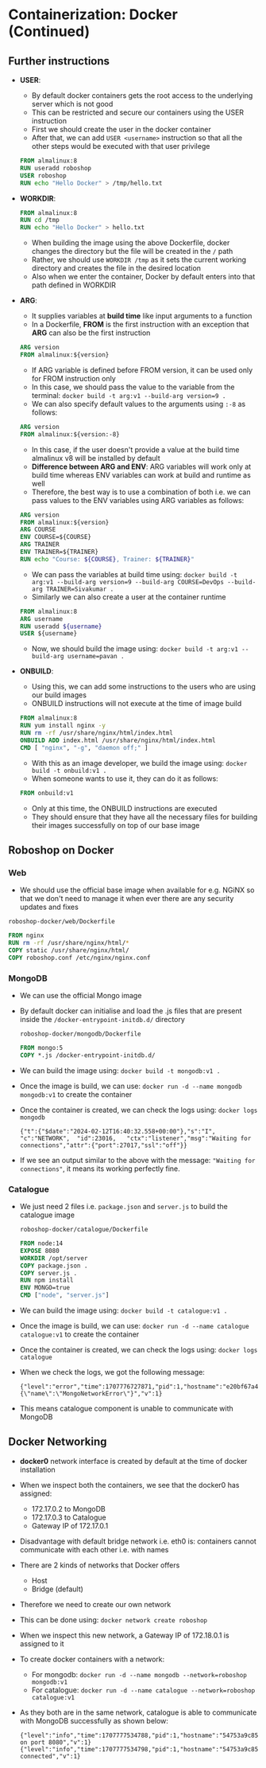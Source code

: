 # Containerization: Docker (Continued)

## Further instructions

- **USER**:
  - By default docker containers gets the root access to the underlying server which is not good
  - This can be restricted and secure our containers using the USER instruction
  - First we should create the user in the docker container
  - After that, we can add `USER <username>` instruction so that all the other steps would be executed with that user privilege

  ```Dockerfile
  FROM almalinux:8
  RUN useradd roboshop
  USER roboshop
  RUN echo "Hello Docker" > /tmp/hello.txt
  ```

- **WORKDIR**:
  
  ```Dockerfile
  FROM almalinux:8
  RUN cd /tmp
  RUN echo "Hello Docker" > hello.txt
  ```
  
  - When building the image using the above Dockerfile, docker changes the directory but the file will be created in the `/` path
  - Rather, we should use `WORKDIR /tmp` as it sets the current working directory and creates the file in the desired location
  - Also when we enter the container, Docker by default enters into that path defined in WORKDIR

- **ARG**:
  - It supplies variables at **build time** like input arguments to a function
  - In a Dockerfile, **FROM** is the first instruction with an exception that **ARG** can also be the first instruction
  
  ```Dockerfile
  ARG version
  FROM almalinux:${version}
  ```

  - If ARG variable is defined before FROM version, it can be used only for FROM instruction only
  - In this case, we should pass the value to the variable from the terminal: `docker build -t arg:v1 --build-arg version=9 .`
  - We can also specify default values to the arguments using `:-8` as follows:

  ```Dockerfile
  ARG version
  FROM almalinux:${version:-8}
  ```

  - In this case, if the user doesn't provide a value at the build time almalinux v8 will be installed by default
  - **Difference between ARG and ENV**: ARG variables will work only at build time whereas ENV variables can work at build and runtime as well
  - Therefore, the best way is to use a combination of both i.e. we can pass values to the ENV variables using ARG variables as follows:

  ```Dockerfile
  ARG version
  FROM almalinux:${version}
  ARG COURSE
  ENV COURSE=${COURSE}
  ARG TRAINER
  ENV TRAINER=${TRAINER}
  RUN echo "Course: ${COURSE}, Trainer: ${TRAINER}"
  ```

  - We can pass the variables at build time using: `docker build -t arg:v1 --build-arg version=9 --build-arg COURSE=DevOps --build-arg TRAINER=Sivakumar .`
  - Similarly we can also create a user at the container runtime

  ```Dockerfile
  FROM almalinux:8
  ARG username
  RUN useradd ${username}
  USER ${username}
  ```

  - Now, we should build the image using: `docker build -t arg:v1 --build-arg username=pavan .`

- **ONBUILD**:
  - Using this, we can add some instructions to the users who are using our build images
  - ONBUILD instructions will not execute at the time of image build

  ```Dockerfile
  FROM almalinux:8
  RUN yum install nginx -y
  RUN rm -rf /usr/share/nginx/html/index.html
  ONBUILD ADD index.html /usr/share/nginx/html/index.html
  CMD [ "nginx", "-g", "daemon off;" ]
  ```

  - With this as an image developer, we build the image using: `docker build -t onbuild:v1 .`
  - When someone wants to use it, they can do it as follows:

  ```Dockerfile
  FROM onbuild:v1
  ```

  - Only at this time, the ONBUILD instructions are executed
  - They should ensure that they have all the necessary files for building their images successfully on top of our base image

## Roboshop on Docker

### Web

- We should use the official base image when available for e.g. NGiNX so that we don't need to manage it when ever there are any security updates and fixes

`roboshop-docker/web/Dockerfile`

```Dockerfile
FROM nginx
RUN rm -rf /usr/share/nginx/html/*
COPY static /usr/share/nginx/html/
COPY roboshop.conf /etc/nginx/nginx.conf
```

### MongoDB

- We can use the official Mongo image
- By default docker can initialise and load the .js files that are present inside the `/docker-entrypoint-initdb.d/` directory

  `roboshop-docker/mongodb/Dockerfile`

  ```Dockerfile
  FROM mongo:5
  COPY *.js /docker-entrypoint-initdb.d/
  ```

- We can build the image using: `docker build -t mongodb:v1 .`
- Once the image is build, we can use: `docker run -d --name mongodb mongodb:v1` to create the container
- Once the container is created, we can check the logs using: `docker logs mongodb`

  ```text
  {"t":{"$date":"2024-02-12T16:40:32.558+00:00"},"s":"I",  "c":"NETWORK",  "id":23016,   "ctx":"listener","msg":"Waiting for connections","attr":{"port":27017,"ssl":"off"}}
  ```

- If we see an output similar to the above with the message: `"Waiting for connections"`, it means its working perfectly fine.

### Catalogue

- We just need 2 files i.e. `package.json` and `server.js` to build the catalogue image

  `roboshop-docker/catalogue/Dockerfile`

  ```Dockerfile
  FROM node:14
  EXPOSE 8080
  WORKDIR /opt/server
  COPY package.json .
  COPY server.js .
  RUN npm install
  ENV MONGO=true
  CMD ["node", "server.js"]
  ```

- We can build the image using: `docker build -t catalogue:v1 .`
- Once the image is build, we can use: `docker run -d --name catalogue catalogue:v1` to create the container
- Once the container is created, we can check the logs using: `docker logs catalogue`
- When we check the logs, we got the following message:

  ```text
  {"level":"error","time":1707776727871,"pid":1,"hostname":"e20bf67a46d8","msg":"ERROR {\"name\":\"MongoNetworkError\"}","v":1}
  ```

- This means catalogue component is unable to communicate with MongoDB

## Docker Networking

- **docker0** network interface is created by default at the time of docker installation
- When we inspect both the containers, we see that the docker0 has assigned:
  - 172.17.0.2 to MongoDB
  - 172.17.0.3 to Catalogue
  - Gateway IP of 172.17.0.1
- Disadvantage with default bridge network i.e. eth0 is: containers cannot communicate with each other i.e. with names
- There are 2 kinds of networks that Docker offers
  - Host
  - Bridge (default)
- Therefore we need to create our own network
- This can be done using: `docker network create roboshop`
- When we inspect this new network, a Gateway IP of 172.18.0.1 is assigned to it
- To create docker containers with a network:
  - For mongodb: `docker run -d --name mongodb --network=roboshop mongodb:v1`
  - For catalogue:  `docker run -d --name catalogue --network=roboshop catalogue:v1`
- As they both are in the same network, catalogue is able to communicate with MongoDB successfully as shown below:

  ```text
  {"level":"info","time":1707777534788,"pid":1,"hostname":"54753a9c85fe","msg":"Started on port 8080","v":1}
  {"level":"info","time":1707777534798,"pid":1,"hostname":"54753a9c85fe","msg":"MongoDB connected","v":1}
  ```
